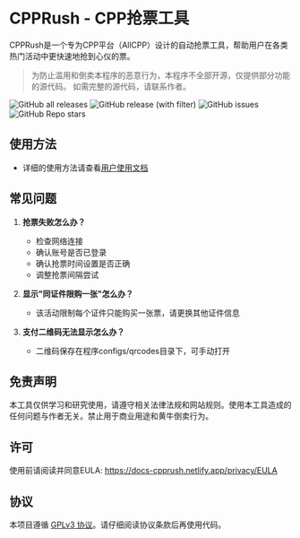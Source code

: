 # CPPRush - CPP抢票工具

CPPRush是一个专为CPP平台（AllCPP）设计的自动抢票工具，帮助用户在各类热门活动中更快速地抢到心仪的票。


> 为防止滥用和倒卖本程序的恶意行为，本程序不全部开源，仅提供部分功能的源代码。
> 如需完整的源代码，请联系作者。

![GitHub all releases](https://img.shields.io/github/downloads/Hanzzkj652/CPPRush/total)
![GitHub release (with filter)](https://img.shields.io/github/v/release/Hanzzkj652/CPPRush)
![GitHub issues](https://img.shields.io/github/issues/Hanzzkj652/CPPRush)
![GitHub Repo stars](https://img.shields.io/github/stars/Hanzzkj652/CPPRush)

## 使用方法

- 详细的使用方法请查看[用户使用文档](https://docs-cpprush.netlify.app/)

## 常见问题

1. **抢票失败怎么办？**
   - 检查网络连接
   - 确认账号是否已登录
   - 确认抢票时间设置是否正确
   - 调整抢票间隔尝试

2. **显示"同证件限购一张"怎么办？**
   - 该活动限制每个证件只能购买一张票，请更换其他证件信息

3. **支付二维码无法显示怎么办？**
   - 二维码保存在程序configs/qrcodes目录下，可手动打开

## 免责声明

本工具仅供学习和研究使用，请遵守相关法律法规和网站规则。使用本工具造成的任何问题与作者无关。禁止用于商业用途和黄牛倒卖行为。

## 许可

使用前请阅读并同意EULA: https://docs-cpprush.netlify.app/privacy/EULA

## 协议
本项目遵循 [GPLv3 协议](./LICENSE)。请仔细阅读协议条款后再使用代码。